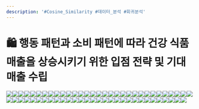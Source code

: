 ```yaml
---
description: '#Cosine_Similarity #데이터_분석 #회귀분석'
---
```


# 🛍 행동 패턴과 소비 패턴에 따라 건강 식품 매출을 상승시키기 위한 입점 전략 및 기대 매출 수립

![](<../../../.gitbook/assets/image (34).png>)![](<../../../.gitbook/assets/Untitled 1 (18).png>)![](<../../../.gitbook/assets/Untitled 2 (17).png>)![](<../../../.gitbook/assets/Untitled 3 (15).png>)![](<../../../.gitbook/assets/Untitled 4 (18).png>)![](<../../../.gitbook/assets/Untitled 5 (16).png>)![](<../../../.gitbook/assets/Untitled 6 (15).png>)![](<../../../.gitbook/assets/Untitled 7 (18).png>)![](<../../../.gitbook/assets/Untitled 8 (18).png>)![](<../../../.gitbook/assets/Untitled 9 (16).png>)![](<../../../.gitbook/assets/Untitled 10 (18).png>)![](<../../../.gitbook/assets/Untitled 11 (15).png>)![](<../../../.gitbook/assets/Untitled 12 (14).png>)![](<../../../.gitbook/assets/Untitled 13 (15).png>)![](<../../../.gitbook/assets/Untitled 14 (10).png>)![](<../../../.gitbook/assets/Untitled 15 (10).png>)![](<../../../.gitbook/assets/Untitled 16 (10).png>)![](<../../../.gitbook/assets/Untitled 17 (13).png>)![](<../../../.gitbook/assets/Untitled 18 (10).png>)![](<../../../.gitbook/assets/Untitled 19 (6).png>)![](<../../../.gitbook/assets/Untitled 20 (6).png>)![](<../../../.gitbook/assets/Untitled (15).png>)![](<../../../.gitbook/assets/Untitled 1 (15).png>)![](<../../../.gitbook/assets/Untitled 2 (14).png>)![](<../../../.gitbook/assets/Untitled 3 (17).png>)![](<../../../.gitbook/assets/Untitled 4 (16).png>)![](<../../../.gitbook/assets/Untitled 5 (17).png>)![](<../../../.gitbook/assets/Untitled 6 (18).png>)![](<../../../.gitbook/assets/Untitled 7 (17).png>)![](<../../../.gitbook/assets/Untitled 8 (14).png>)![](<../../../.gitbook/assets/Untitled 9 (15).png>)![](<../../../.gitbook/assets/Untitled 10 (15).png>)![](<../../../.gitbook/assets/Untitled 11 (14).png>)![](<../../../.gitbook/assets/Untitled 12 (13).png>)![](<../../../.gitbook/assets/Untitled 13 (12).png>)![](<../../../.gitbook/assets/Untitled 14 (14).png>)![](<../../../.gitbook/assets/Untitled 15 (12).png>)![](<../../../.gitbook/assets/Untitled 16 (9).png>)![](<../../../.gitbook/assets/Untitled 17 (10).png>)![](<../../../.gitbook/assets/Untitled 18 (11).png>)![](<../../../.gitbook/assets/Untitled 19 (8).png>)![](<../../../.gitbook/assets/Untitled 20 (5).png>)![](<../../../.gitbook/assets/Untitled (16).png>)![](<../../../.gitbook/assets/Untitled 1 (17).png>)![](<../../../.gitbook/assets/Untitled 2 (16).png>)![](<../../../.gitbook/assets/Untitled 3 (16).png>)![](<../../../.gitbook/assets/Untitled 4 (17).png>)![](<../../../.gitbook/assets/Untitled 5 (14).png>)![](<../../../.gitbook/assets/Untitled 5 (14).png>)![](<../../../.gitbook/assets/Untitled 6 (17).png>)![](<../../../.gitbook/assets/Untitled 8 (16).png>)![](<../../../.gitbook/assets/Untitled 9 (14).png>)![](<../../../.gitbook/assets/Untitled 10 (16).png>)![](<../../../.gitbook/assets/Untitled 11 (17).png>)![](<../../../.gitbook/assets/Untitled 12 (17).png>)![](<../../../.gitbook/assets/Untitled 13 (11).png>)![](<../../../.gitbook/assets/Untitled 14 (12).png>)![](<../../../.gitbook/assets/Untitled 15 (14).png>)![](<../../../.gitbook/assets/Untitled 16 (12).png>)![](<../../../.gitbook/assets/Untitled 17 (11).png>)![](<../../../.gitbook/assets/Untitled 18 (9).png>)
